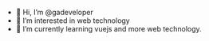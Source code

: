 - 👋 Hi, I’m @gadeveloper
- 👀 I’m interested in web technology
- 🌱 I’m currently learning vuejs and more web technology.

<!---
gadeveloper/gadeveloper is a ✨ special ✨ repository because its `README.md` (this file) appears on your GitHub profile.
You can click the Preview link to take a look at your changes.
--->
